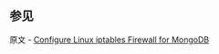 ## 参见

原文 - [Configure Linux iptables Firewall for MongoDB]( https://docs.mongodb.com/manual/tutorial/configure-linux-iptables-firewall/ )

